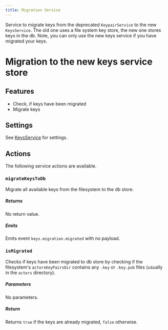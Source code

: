 ```yaml
---
title: Migration Service
---
```


Service to migrate keys from the deprecated `KeypairService` to the new `KeysService`. The old one uses a file system key store, the new one stores keys in the db.
Note, you can only use the new keys service if you have migrated your keys.

# Migration to the new keys service store

## Features

- Check, if keys have been migrated
- Migrate keys

## Settings

See [KeysService](./key-service) for settings.

## Actions

The following service actions are available.

### `migrateKeysToDb`

Migrate all available keys from the filesystem to the db store.

##### Returns

No return value.

##### Emits

Emits event `keys.migration.migrated` with no payload.

### `isMigrated`

Checks if keys have been migrated to db store by checking if the filesystem's `actorsKeyPairsDir` contains any `.key` or `.key.pub` files (usually in the `actors` directory).

##### Parameters

No parameters.

##### Return

Returns `true` if the keys are already migrated, `false` otherwise.
